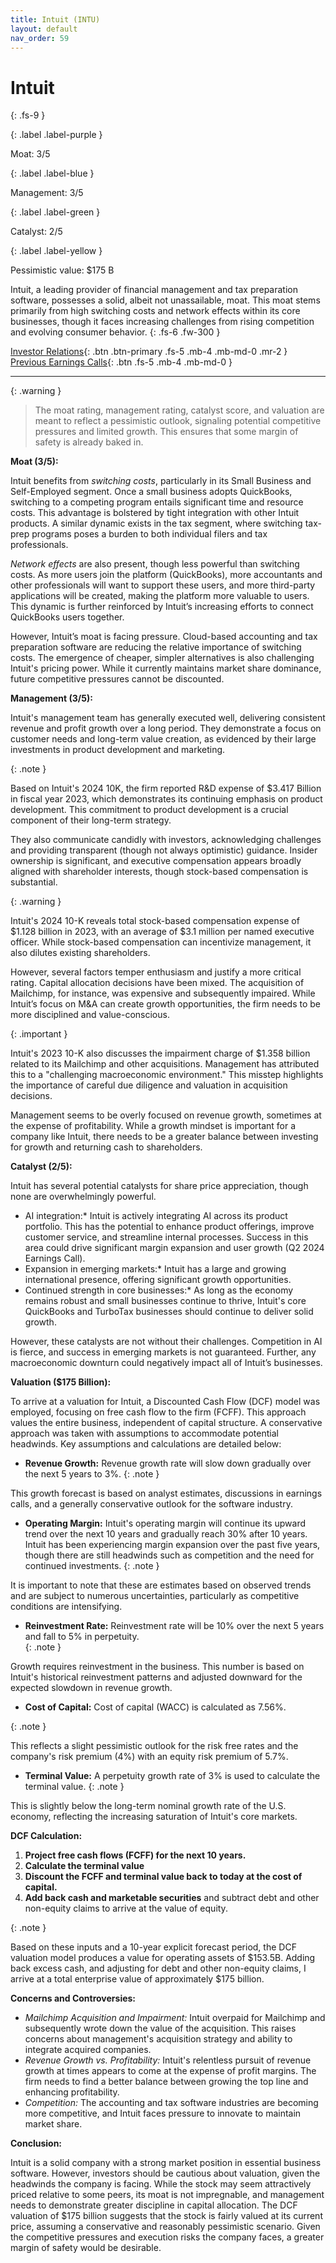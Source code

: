```yaml
---
title: Intuit (INTU)
layout: default
nav_order: 59
---
```


# Intuit
{: .fs-9 }

{: .label .label-purple }

Moat: 3/5

{: .label .label-blue }

Management: 3/5

{: .label .label-green }

Catalyst: 2/5

{: .label .label-yellow }

Pessimistic value: $175 B

Intuit, a leading provider of financial management and tax preparation software, possesses a solid, albeit not unassailable, moat.  This moat stems primarily from high switching costs and network effects within its core businesses, though it faces increasing challenges from rising competition and evolving consumer behavior.
{: .fs-6 .fw-300 }

[Investor Relations](https://www.google.com/search?q=INTU+investor+relations){: .btn .btn-primary .fs-5 .mb-4 .mb-md-0 .mr-2 }
[Previous Earnings Calls](https://discountingcashflows.com/company/INTU/transcripts/){: .btn .fs-5 .mb-4 .mb-md-0 }

---

{: .warning } 
>The moat rating, management rating, catalyst score, and valuation are meant to reflect a pessimistic outlook, signaling potential competitive pressures and limited growth. This ensures that some margin of safety is already baked in.


**Moat (3/5):**

Intuit benefits from *switching costs*, particularly in its Small Business and Self-Employed segment. Once a small business adopts QuickBooks, switching to a competing program entails significant time and resource costs. This advantage is bolstered by tight integration with other Intuit products.  A similar dynamic exists in the tax segment, where switching tax-prep programs poses a burden to both individual filers and tax professionals.

*Network effects* are also present, though less powerful than switching costs. As more users join the platform (QuickBooks), more accountants and other professionals will want to support these users, and more third-party applications will be created, making the platform more valuable to users.  This dynamic is further reinforced by Intuit’s increasing efforts to connect QuickBooks users together.

However, Intuit’s moat is facing pressure.  Cloud-based accounting and tax preparation software are reducing the relative importance of switching costs.  The emergence of cheaper, simpler alternatives is also challenging Intuit's pricing power.  While it currently maintains market share dominance, future competitive pressures cannot be discounted.

**Management (3/5):**

Intuit's management team has generally executed well, delivering consistent revenue and profit growth over a long period.  They demonstrate a focus on customer needs and long-term value creation, as evidenced by their large investments in product development and marketing.  

{: .note }

Based on Intuit's 2024 10K, the firm reported R&D expense of $3.417 Billion in fiscal year 2023, which demonstrates its continuing emphasis on product development.
This commitment to product development is a crucial component of their long-term strategy.

They also communicate candidly with investors, acknowledging challenges and providing transparent (though not always optimistic) guidance.  Insider ownership is significant, and executive compensation appears broadly aligned with shareholder interests, though stock-based compensation is substantial.  

{: .warning }

Intuit's 2024 10-K reveals total stock-based compensation expense of $1.128 billion in 2023, with an average of $3.1 million per named executive officer.  While stock-based compensation can incentivize management, it also dilutes existing shareholders. 

However, several factors temper enthusiasm and justify a more critical rating. Capital allocation decisions have been mixed.  The acquisition of Mailchimp, for instance, was expensive and subsequently impaired. While Intuit’s focus on M&A can create growth opportunities, the firm needs to be more disciplined and value-conscious. 

{: .important }

Intuit's 2023 10-K also discusses the impairment charge of $1.358 billion related to its Mailchimp and other acquisitions. Management has attributed this to a "challenging macroeconomic environment."  This misstep highlights the importance of careful due diligence and valuation in acquisition decisions.

Management seems to be overly focused on revenue growth, sometimes at the expense of profitability.  While a growth mindset is important for a company like Intuit, there needs to be a greater balance between investing for growth and returning cash to shareholders. 

**Catalyst (2/5):**

Intuit has several potential catalysts for share price appreciation, though none are overwhelmingly powerful.

* AI integration:* Intuit is actively integrating AI across its product portfolio. This has the potential to enhance product offerings, improve customer service, and streamline internal processes.  Success in this area could drive significant margin expansion and user growth (Q2 2024 Earnings Call).
* Expansion in emerging markets:* Intuit has a large and growing international presence, offering significant growth opportunities.
* Continued strength in core businesses:*  As long as the economy remains robust and small businesses continue to thrive, Intuit's core QuickBooks and TurboTax businesses should continue to deliver solid growth.

However, these catalysts are not without their challenges.  Competition in AI is fierce, and success in emerging markets is not guaranteed. Further, any macroeconomic downturn could negatively impact all of Intuit’s businesses.

**Valuation ($175 Billion):**

To arrive at a valuation for Intuit, a Discounted Cash Flow (DCF) model was employed, focusing on free cash flow to the firm (FCFF). This approach values the entire business, independent of capital structure.  A conservative approach was taken with assumptions to accommodate potential headwinds. Key assumptions and calculations are detailed below:

* **Revenue Growth:**  Revenue growth rate will slow down gradually over the next 5 years  to 3%. 
{: .note }

This growth forecast is based on analyst estimates, discussions in earnings calls, and a generally conservative outlook for the software industry.
* **Operating Margin:**  Intuit's operating margin will continue its upward trend over the next 10 years and gradually reach 30% after 10 years. Intuit has been experiencing margin expansion over the past five years, though there are still headwinds such as competition and the need for continued investments. 
{: .note }

It is important to note that these are estimates based on observed trends and are subject to numerous uncertainties, particularly as competitive conditions are intensifying.
* **Reinvestment Rate:** Reinvestment rate will be 10% over the next 5 years and fall to 5% in perpetuity.  
{: .note }

Growth requires reinvestment in the business.  This number is based on Intuit's historical reinvestment patterns and adjusted downward for the expected slowdown in revenue growth.
* **Cost of Capital:** Cost of capital (WACC) is calculated as 7.56%.

{: .note }

This reflects a slight pessimistic outlook for the risk free rates and the company's risk premium (4%) with an equity risk premium of 5.7%.
* **Terminal Value:** A perpetuity growth rate of 3% is used to calculate the terminal value. 
{: .note }

This is slightly below the long-term nominal growth rate of the U.S. economy, reflecting the increasing saturation of Intuit's core markets. 

**DCF Calculation:**

1. **Project free cash flows (FCFF) for the next 10 years.**
2. **Calculate the terminal value**
3. **Discount the FCFF and terminal value back to today at the cost of capital.**
4. **Add back cash and marketable securities** and subtract debt and other non-equity claims to arrive at the value of equity.

{: .note }

Based on these inputs and a 10-year explicit forecast period, the DCF valuation model produces a value for operating assets of $153.5B. Adding back excess cash, and adjusting for debt and other non-equity claims, I arrive at a total enterprise value of approximately $175 billion.


**Concerns and Controversies:**

* *Mailchimp Acquisition and Impairment:*  Intuit overpaid for Mailchimp and subsequently wrote down the value of the acquisition.  This raises concerns about management's acquisition strategy and ability to integrate acquired companies. 
* *Revenue Growth vs. Profitability:*  Intuit's relentless pursuit of revenue growth at times appears to come at the expense of profit margins. The firm needs to find a better balance between growing the top line and enhancing profitability.
* *Competition:*  The accounting and tax software industries are becoming more competitive, and Intuit faces pressure to innovate to maintain market share.

**Conclusion:**

Intuit is a solid company with a strong market position in essential business software. However, investors should be cautious about valuation, given the headwinds the company is facing. While the stock may seem attractively priced relative to some peers, its moat is not impregnable, and management needs to demonstrate greater discipline in capital allocation. The DCF valuation of $175 billion suggests that the stock is fairly valued at its current price, assuming a conservative and reasonably pessimistic scenario.  Given the competitive pressures and execution risks the company faces, a greater margin of safety would be desirable.
